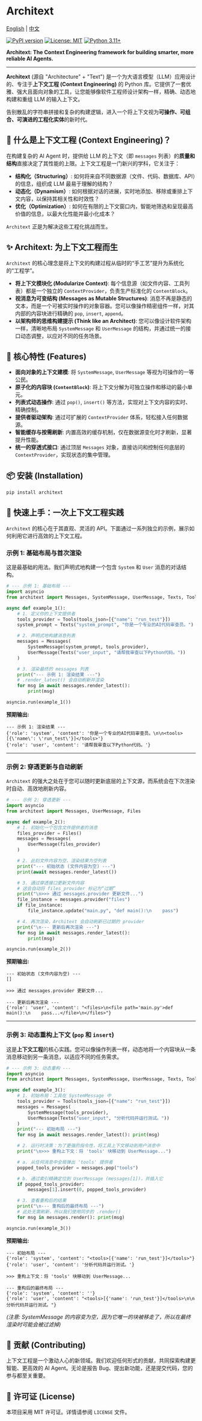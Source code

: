 
# Architext

[English](./README.md) | [中文](./README_CN.md)

[![PyPI version](https://badge.fury.io/py/architext.svg)](https://badge.fury.io/py/architext)
[![License: MIT](https://img.shields.io/badge/License-MIT-yellow.svg)](https://opensource.org/licenses/MIT)
[![Python 3.11+](https://img.shields.io/badge/python-3.11+-blue.svg)](https://www.python.org/downloads/release/python-3110/)

**Architext: The Context Engineering framework for building smarter, more reliable AI Agents.**

---

**Architext** (源自 "Architecture" + "Text") 是一个为大语言模型（LLM）应用设计的、专注于**上下文工程 (Context Engineering)** 的 Python 库。它提供了一套优雅、强大且面向对象的工具，让您能够像软件工程师设计架构一样，精确、动态地构建和重组 LLM 的输入上下文。

告别散乱的字符串拼接和复杂的构建逻辑，进入一个将上下文视为**可操作、可组合、可演进的工程化实体**的新时代。

## 🤔 什么是上下文工程 (Context Engineering)？

在构建复杂的 AI Agent 时，提供给 LLM 的上下文（即 `messages` 列表）的**质量和结构**直接决定了其性能的上限。上下文工程是一门新兴的学科，它关注于：

*   **结构化（Structuring）**: 如何将来自不同数据源（文件、代码、数据库、API）的信息，组织成 LLM 最易于理解的结构？
*   **动态化（Dynamism）**: 如何根据对话的进展，实时地添加、移除或重排上下文内容，以保持其相关性和时效性？
*   **优化（Optimization）**: 如何在有限的上下文窗口内，智能地筛选和呈现最高价值的信息，以最大化性能并最小化成本？

`Architext` 正是为解决这些工程化挑战而生。

## ✨ Architext: 为上下文工程而生

`Architext` 的核心理念是将上下文的构建过程从临时的“手工艺”提升为系统化的“工程学”。

*   **将上下文模块化 (Modularize Context)**: 每个信息源（如文件内容、工具列表）都是一个独立的 `ContextProvider`，负责生产标准化的 `ContentBlock`。
*   **视消息为可变结构 (Messages as Mutable Structures)**: 消息不再是静态的文本，而是一个可被实时操作的对象容器。您可以像操作精密组件一样，对其内部的内容块进行精确的 `pop`, `insert`, `append`。
*   **以架构师的思维构建提示 (Think like an Architect)**: 您可以像设计软件架构一样，清晰地布局 `SystemMessage` 和 `UserMessage` 的结构，并通过统一的接口动态调整，以应对不同的任务场景。

## 🚀 核心特性 (Features)

*   **面向对象的上下文建模**: 将 `SystemMessage`, `UserMessage` 等视为可操作的一等公民。
*   **原子化的内容块 (`ContentBlock`)**: 将上下文分解为可独立操作和移动的最小单元。
*   **列表式动态操作**: 通过 `pop()`, `insert()` 等方法，实现对上下文内容的实时、精确控制。
*   **提供者驱动架构**: 通过可扩展的 `ContextProvider` 体系，轻松接入任何数据源。
*   **智能缓存与按需刷新**: 内置高效的缓存机制，仅在数据源变化时才刷新，显著提升性能。
*   **统一的穿透式接口**: 通过顶层 `Messages` 对象，直接访问和控制任何底层的 `ContextProvider`，实现状态的集中管理。

## 📦 安装 (Installation)

```bash
pip install architext
```

## 🚀 快速上手：一次上下文工程实践

`Architext` 的核心在于其直观、灵活的 API。下面通过一系列独立的示例，展示如何利用它进行高效的上下文工程。

### 示例 1: 基础布局与首次渲染

这是最基础的用法。我们声明式地构建一个包含 `System` 和 `User` 消息的对话结构。

```python
# --- 示例 1: 基础布局 ---
import asyncio
from architext import Messages, SystemMessage, UserMessage, Texts, Tools

async def example_1():
    # 1. 定义你的上下文提供者
    tools_provider = Tools(tools_json=[{"name": "run_test"}])
    system_prompt = Texts("system_prompt", "你是一个专业的AI代码审查员。")

    # 2. 声明式地构建消息列表
    messages = Messages(
        SystemMessage(system_prompt, tools_provider),
        UserMessage(Texts("user_input", "请帮我审查以下Python代码。"))
    )

    # 3. 渲染最终的 messages 列表
    print("--- 示例 1: 渲染结果 ---")
    # .render_latest() 会自动刷新并渲染
    for msg in await messages.render_latest():
        print(msg)

asyncio.run(example_1())
```

**预期输出:**
```
--- 示例 1: 渲染结果 ---
{'role': 'system', 'content': '你是一个专业的AI代码审查员。\n\n<tools>[{\'name\': \'run_test\'}]</tools>'}
{'role': 'user', 'content': '请帮我审查以下Python代码。'}
```

---

### 示例 2: 穿透更新与自动刷新

`Architext` 的强大之处在于您可以随时更新底层的上下文源，而系统会在下次渲染时自动、高效地刷新内容。

```python
# --- 示例 2: 穿透更新 ---
import asyncio
from architext import Messages, UserMessage, Files

async def example_2():
    # 1. 初始化一个包含文件提供者的消息
    files_provider = Files()
    messages = Messages(
        UserMessage(files_provider)
    )

    # 2. 此刻文件内容为空，渲染结果为空列表
    print("--- 初始状态 (文件内容为空) ---")
    print(await messages.render_latest())

    # 3. 通过穿透接口更新文件内容
    # 这会自动将 files_provider 标记为“过期”
    print("\n>>> 通过 messages.provider 更新文件...")
    file_instance = messages.provider("files")
    if file_instance:
        file_instance.update("main.py", "def main():\n    pass")

    # 4. 再次渲染，Architext 会自动刷新已过期的 provider
    print("\n--- 更新后再次渲染 ---")
    for msg in await messages.render_latest():
        print(msg)

asyncio.run(example_2())
```

**预期输出:**
```
--- 初始状态 (文件内容为空) ---
[]

>>> 通过 messages.provider 更新文件...

--- 更新后再次渲染 ---
{'role': 'user', 'content': "<files>\n<file path='main.py'>def main():\n    pass...</file>\n</files>"}
```

---

### 示例 3: 动态重构上下文 (`pop` 和 `insert`)

这是**上下文工程**的核心实践。您可以像操作列表一样，动态地将一个内容块从一条消息移动到另一条消息，以适应不同的任务需求。

```python
# --- 示例 3: 动态重构 ---
import asyncio
from architext import Messages, SystemMessage, UserMessage, Texts, Tools

async def example_3():
    # 1. 初始布局：工具在 SystemMessage 中
    tools_provider = Tools(tools_json=[{"name": "run_test"}])
    messages = Messages(
        SystemMessage(tools_provider),
        UserMessage(Texts("user_input", "分析代码并运行测试。"))
    )
    print("--- 初始布局 ---")
    for msg in await messages.render_latest(): print(msg)

    # 2. 运行时决策：为了更强的指令性，将工具上下文移动到用户消息中
    print("\n>>> 重构上下文：将 'tools' 块移动到 UserMessage...")

    # a. 从任何消息中全局弹出 'tools' 提供者
    popped_tools_provider = messages.pop("tools")

    # b. 通过索引精确定位到 UserMessage (messages[1])，并插入它
    if popped_tools_provider:
        messages[1].insert(0, popped_tools_provider)

    # 3. 查看重构后的结果
    print("\n--- 重构后的最终布局 ---")
    # 此处无需刷新，所以我们使用同步的 .render()
    for msg in messages.render(): print(msg)

asyncio.run(example_3())
```

**预期输出:**
```
--- 初始布局 ---
{'role': 'system', 'content': "<tools>[{'name': 'run_test'}]</tools>"}
{'role': 'user', 'content': '分析代码并运行测试。'}

>>> 重构上下文：将 'tools' 块移动到 UserMessage...

--- 重构后的最终布局 ---
{'role': 'system', 'content': ''}
{'role': 'user', 'content': "<tools>[{'name': 'run_test'}]</tools>\n\n分析代码并运行测试。"}
```
*(注意: SystemMessage 的内容变为空，因为它唯一的块被移走了，所以在最终渲染时可能会被过滤掉)*

## 🤝 贡献 (Contributing)

上下文工程是一个激动人心的新领域。我们欢迎任何形式的贡献，共同探索构建更智能、更高效的 AI Agent。无论是报告 Bug、提出新功能，还是提交代码，您的参与都至关重要。

## 📄 许可证 (License)

本项目采用 MIT 许可证。详情请参阅 `LICENSE` 文件。
